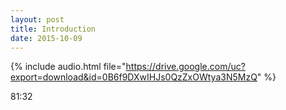 ```yaml
---
layout: post
title: Introduction
date: 2015-10-09
---
```


{% include audio.html file="https://drive.google.com/uc?export=download&id=0B6f9DXwIHJs0QzZxOWtya3N5MzQ" %}

81:32